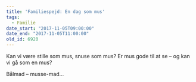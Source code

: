 ```yaml
---
title: 'Familiespejd: En dag som mus'
tags:
  - Familie
date_start: "2017-11-05T09:00:00"
date_end: "2017-11-05T11:00:00"
old_id: 6920
---
```

<p class="Textbody">Kan vi være stille som mus, snuse som mus? Er mus gode til at se – og kan vi gå som en mus?</p>

Bålmad – musse-mad…